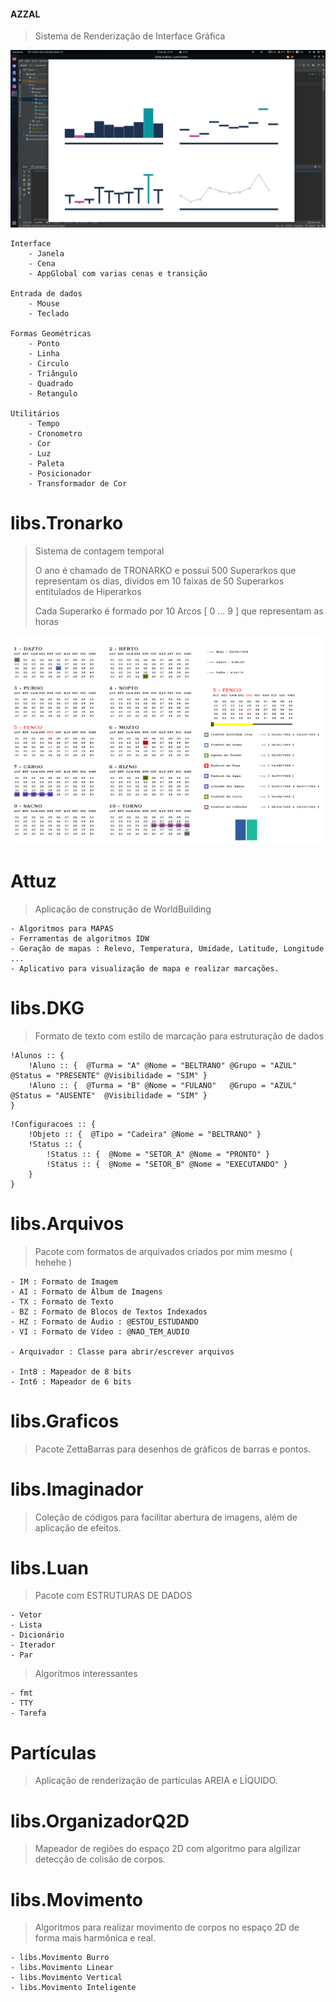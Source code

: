 #### AZZAL

> Sistema de Renderização de Interface Gráfica

![AZZAL](https://github.com/luandkg/Azzal/blob/master/res/azzal_01.png)

    Interface
        - Janela
        - Cena
        - AppGlobal com varias cenas e transição

    Entrada de dados
        - Mouse
        - Teclado
        
    Formas Geométricas
        - Ponto
        - Linha
        - Circulo
        - Triângulo
        - Quadrado
        - Retangulo
        
    Utilitários
        - Tempo
        - Cronometro
        - Cor
        - Luz
        - Paleta
        - Posicionador
        - Transformador de Cor


# libs.Tronarko

> Sistema de contagem temporal
> 
> O ano é chamado de TRONARKO e possui 500 Superarkos que representam os dias, dividos em 10 faixas de 50 Superarkos entitulados de Hiperarkos
>
> Cada Superarko é formado por 10 Arcos [ 0 ... 9 ] que representam as horas

![TRONARKO](https://github.com/luandkg/Azzal/blob/master/res/tronarko.png)


# Attuz

> Aplicação de construção de WorldBuilding

    - Algoritmos para MAPAS
    - Ferramentas de algoritmos IDW
    - Geração de mapas : Relevo, Temperatura, Umidade, Latitude, Longitude ...
    - Aplicativo para visualização de mapa e realizar marcações.


# libs.DKG

> Formato de texto com estilo de marcação para estruturação de dados

~~~
!Alunos :: {
    !Aluno :: {  @Turma = "A" @Nome = "BELTRANO" @Grupo = "AZUL" @Status = "PRESENTE" @Visibilidade = "SIM" }
    !Aluno :: {  @Turma = "B" @Nome = "FULANO"   @Grupo = "AZUL" @Status = "AUSENTE"  @Visibilidade = "SIM" }
}
~~~

~~~
!Configuracoes :: {
    !Objeto :: {  @Tipo = "Cadeira" @Nome = "BELTRANO" }
    !Status :: {
        !Status :: {  @Nome = "SETOR_A" @Nome = "PRONTO" }
        !Status :: {  @Nome = "SETOR_B" @Nome = "EXECUTANDO" }
    }
}
~~~

# libs.Arquivos

> Pacote com formatos de arquivados criados por mim mesmo ( hehehe )

    - IM : Formato de Imagem
    - AI : Formato de Álbum de Imagens
    - TX : Formato de Texto
    - BZ : Formato de Blocos de Textos Indexados
    - HZ : Formato de Áudio : @ESTOU_ESTUDANDO
    - VI : Formato de Vídeo : @NAO_TEM_AUDIO

    - Arquivador : Classe para abrir/escrever arquivos

    - Int8 : Mapeador de 8 bits
    - Int6 : Mapeador de 6 bits

# libs.Graficos

> Pacote ZettaBarras para desenhos de gráficos de barras e pontos.

# libs.Imaginador

> Coleção de códigos para facilitar abertura de imagens, além de aplicação de efeitos.

# libs.Luan

> Pacote com ESTRUTURAS DE DADOS

    - Vetor
    - Lista
    - Dicionário
    - Iterador
    - Par

> Algoritmos interessantes

    - fmt 
    - TTY
    - Tarefa

# Partículas

> Aplicação de renderização de partículas AREIA e LÍQUIDO.

# libs.OrganizadorQ2D

> Mapeador de regiões do espaço 2D com algoritmo para algilizar detecção de colisão de corpos.

# libs.Movimento

> Algoritmos para realizar movimento de corpos no espaço 2D de forma mais harmônica e real.

    - libs.Movimento Burro
    - libs.Movimento Linear
    - libs.Movimento Vertical
    - libs.Movimento Inteligente
